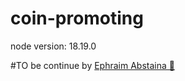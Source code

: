 # coin-promoting
node version: 18.19.0

#TO be continue by <a href="https://github.com/Abstaina44" target="_blank"> Ephraim Abstaina 🤍</a>
